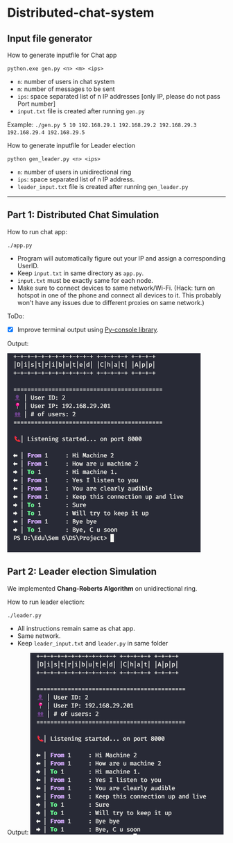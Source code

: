 # Distributed-chat-system

## Input file generator

How to generate inputfile for Chat app

```
python.exe gen.py <n> <m> <ips>
```

 - `n`: number of users in chat system
 - `m`: number of messages to be sent
 - `ips`: space separated list of n IP addresses [only IP, please do not pass Port number]
 - `input.txt` file is created after running `gen.py`

 Example:
 `./gen.py 5 10 192.168.29.1 192.168.29.2 192.168.29.3 192.168.29.4 192.168.29.5`

How to generate inputfile for Leader election

```
python gen_leader.py <n> <ips>
```

 - `n`: number of users in unidirectional ring
 - `ips`: space separated list of n IP address.
 - `leader_input.txt` file is created after running `gen_leader.py`

---

## Part 1: Distributed Chat Simulation

How to run chat app:
```
./app.py 
```
 - Program will automatically figure out your IP and assign a corresponding UserID.
 - Keep `input.txt` in same directory as `app.py`.
 - `input.txt` must be exactly same for each node.
 - Make sure to connect devices to same network/Wi-Fi. (Hack: turn on hotspot in one of the phone and connect all devices to it. This probably won't have any issues due to different proxies on same network.)

ToDo:

 - [X] Improve terminal output using [Py-console library](https://towardsdatascience.com/python-printing-colorful-outputs-with-ease-b4e2a183db7c).

Output:

<img src="Chat App/Output.png">

## Part 2: Leader election Simulation

We implemented **Chang-Roberts Algorithm** on unidirectional ring.

How to run leader election:
```
./leader.py
```
 - All instructions remain same as chat app.
 - Same network.
 - Keep `leader_input.txt` and `leader.py` in same folder

Output:
<img src="Leader Election/leader output.png">
